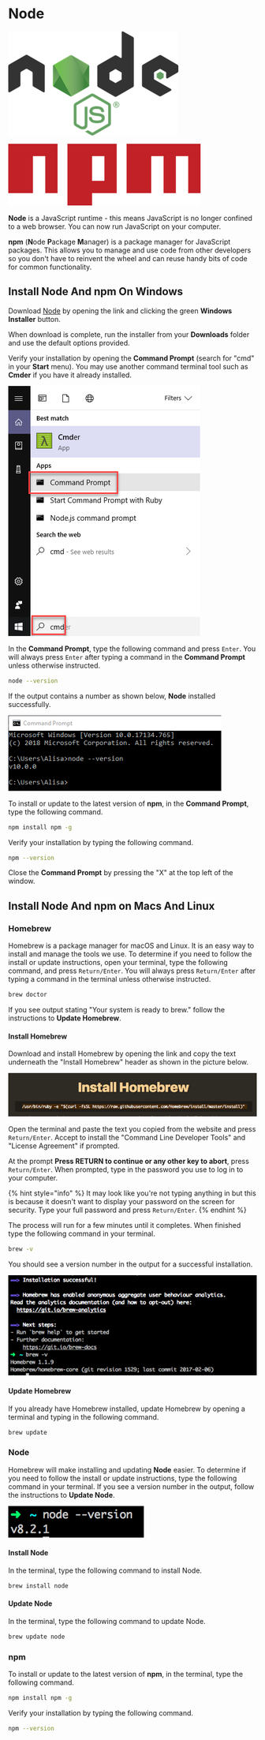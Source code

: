 # Node

![](../.gitbook/assets/nodejs.png)

![](../.gitbook/assets/npm.png)

**Node** is a JavaScript runtime - this means JavaScript is no longer confined to a web browser. You can now run JavaScript on your computer.

**npm** \(**N**ode **P**ackage **M**anager\) is a package manager for JavaScript packages. This allows you to manage and use code from other developers so you don't have to reinvent the wheel and can reuse handy bits of code for common functionality.

## Install Node And npm On Windows

Download [Node](https://code.visualstudio.com/) by opening the link and clicking the green **Windows Installer** button.

When download is complete, run the installer from your **Downloads** folder and use the default options provided.

Verify your installation by opening the **Command Prompt** \(search for "cmd" in your **Start** menu\). You may use another command terminal tool such as **Cmder** if you have it already installed.

![Open Windows Command Prompt](../.gitbook/assets/cmd.png)

In the **Command Prompt**, type the following command and press `Enter`. You will always press `Enter` after typing a command in the **Command Prompt** unless otherwise instructed.

```bash
node --version
```

If the output contains a number as shown below, **Node** installed successfully.

![Node version successful output](../.gitbook/assets/node-version-win.png)

To install or update to the latest version of **npm**, in the **Command Prompt**, type the following command.

```bash
npm install npm -g
```

Verify your installation by typing the following command.

```bash
npm --version
```

Close the **Command Prompt** by pressing the "X" at the top left of the window.

## Install Node And npm on Macs And Linux

### Homebrew

Homebrew is a package manager for macOS and Linux. It is an easy way to install and manage the tools we use. To determine if you need to follow the install or update instructions, open your terminal, type the following command, and press `Return/Enter`. You will always press `Return/Enter` after typing a command in the terminal unless otherwise instructed.

```bash
brew doctor
```

If you see output stating "Your system is ready to brew." follow the instructions to **Update Homebrew**.

#### Install Homebrew

Download and install Homebrew by opening the link and copy the text underneath the "Install Homebrew" header as shown in the picture below.

![Install command to copy for Homebrew](../.gitbook/assets/homebrew.png)

Open the terminal and paste the text you copied from the website and press `Return/Enter`. Accept to install the "Command Line Developer Tools" and "License Agreement" if prompted.

At the prompt **Press RETURN to continue or any other key to abort**, press `Return/Enter`. When prompted, type in the password you use to log in to your computer.

{% hint style="info" %}
It may look like you're not typing anything in but this is because it doesn't want to display your password on the screen for security. Type your full password and press `Return/Enter`.
{% endhint %}

The process will run for a few minutes until it completes. When finished type the following command in your terminal.

```bash
brew -v
```

You should see a version number in the output for a successful installation.

![Successful installation of Homebrew with version check](../.gitbook/assets/brew_done.png)

#### Update Homebrew

If you already have Homebrew installed, update Homebrew by opening a terminal and typing in the following command.

```bash
brew update
```

### Node

Homebrew will make installing and updating **Node** easier. To determine if you need to follow the install or update instructions, type the following command in your terminal. If you see a version number in the output, follow the instructions to **Update Node**.

![Node version successful output](../.gitbook/assets/node-version.png)

#### Install Node

In the terminal, type the following command to install Node.

```bash
brew install node
```

#### Update Node

In the terminal, type the following command to update Node.

```bash
brew update node
```

### npm

To install or update to the latest version of **npm**, in the terminal, type the following command.

```bash
npm install npm -g
```

Verify your installation by typing the following command.

```bash
npm --version
```

